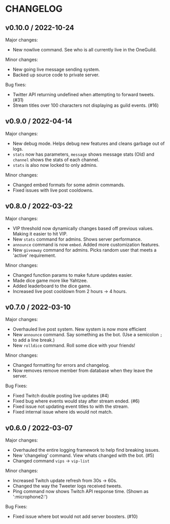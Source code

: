 # CHANGELOG

## v0.10.0 / 2022-10-24

Major changes:
- New nowlive command. See who is all currently live in the OneGuild.

Minor changes:
- New going live message sending system.
- Backed up source code to private server.

Bug fixes:
- Twitter API returning undefined when attempting to forward tweets. (#31)
- Stream titles over 100 characters not displaying as guild events. (#16)

## v0.9.0 / 2022-04-14

Major changes:
- New debug mode. Helps debug new features and cleans garbage out of logs.
- `stats` now has parameters, `message` shows message stats (Old) and `channel` shows the stats of each channel.
- `stats` is also now locked to only admins.

Minor changes:
- Changed embed formats for some admin commands.
- Fixed issues with live post cooldowns.

## v0.8.0 / 2022-03-22

Major changes:
- VIP threshold now dynamically changes based off previous values. Making it easier to hit VIP.
- New `stats` command for admins. Shows server performance.
- `announce` command is now `embed`. Added more customization features.
- New `giveaway` command for admins. Picks random user that meets a 'active' requirement.

Minor changes:
- Changed function params to make future updates easier.
- Made dice game more like Yahtzee.
- Added leaderboard to the dice game.
- Increased live post cooldown from 2 hours -> 4 hours.

## v0.7.0 / 2022-03-10

Major changes:
- Overhauled live post system. New system is now more efficient
- New `announce` command. Say something as the bot.  (Use a semicolon `;` to add a line break.)
- New `rolldice` command. Roll some dice with your friends!

Minor changes:
- Changed formatting for errors and changelog.
- Now removes remove member from database when they leave the server.

Bug Fixes:
- Fixed Twitch double posting live updates (#4)
- Fixed bug where events would stay after stream ended. (#6)
- Fixed issue not updating event titles to with the stream.
- Fixed internal issue where ids would not match.

## v0.6.0 / 2022-03-07

Major changes:
- Overhauled the entire logging framework to help find breaking issues.
- New 'changelog' command. View whats changed with the bot. (#5)
- Changed command `vips` -> `vip-list`

Minor changes:
- Increased Twitch update refresh from 30s -> 60s.
- Changed the way the Tweeter logs received tweets.
- Ping command now shows Twitch API response time. (Shown as ':microphone2:')

Bug Fixes:
- Fixed issue where bot would not add server boosters. (#10)
